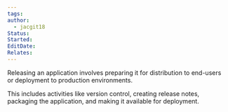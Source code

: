 ```yaml
---
tags: 
author:
  - jacgit18
Status: 
Started: 
EditDate: 
Relates:
---
```

Releasing an application involves preparing it for distribution to end-users or deployment to production environments.  

This includes activities like version control, creating release notes, packaging the application, and making it available for deployment.  